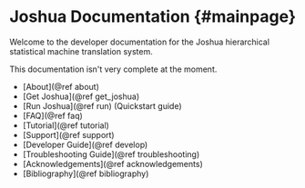 Joshua Documentation				{#mainpage}
====================

Welcome to the developer documentation for the Joshua hierarchical statistical machine translation
system.

This documentation isn't very complete at the moment.

* [About](@ref about)
* [Get Joshua](@ref get_joshua)
* [Run Joshua](@ref run) (Quickstart guide)
* [FAQ](@ref faq)
* [Tutorial](@ref tutorial)
* [Support](@ref support)
* [Developer Guide](@ref develop)
* [Troubleshooting Guide](@ref troubleshooting)
* [Acknowledgements](@ref acknowledgements)
* [Bibliography](@ref bibliography)
